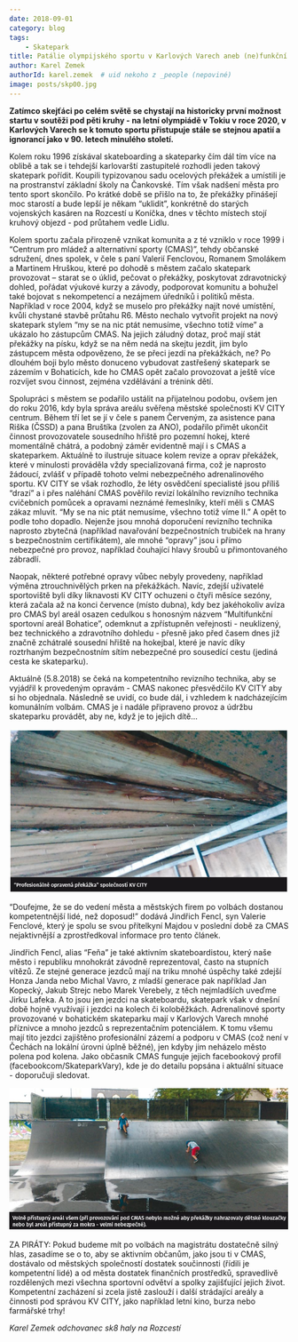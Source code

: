 ```yaml
---
date: 2018-09-01
category: blog
tags:
    - Skatepark    
title: Patálie olympijského sportu v Karlových Varech aneb (ne)funkční KV City Centrum
author: Karel Zemek
authorId: karel.zemek  # uid nekoho z _people (nepoviné)
image: posts/skp00.jpg
---
```

**Zatímco skejťáci po celém světě se chystají na historicky první možnost startu v soutěži pod pěti kruhy - na letní olympiádě v Tokiu v roce 2020, v Karlových Varech se k tomuto sportu přistupuje stále se stejnou apatií a ignorancí jako v 90. letech minulého století.**

Kolem roku 1996 získával skateboarding a skateparky čím dál tím více na oblibě a tak se i tehdejší karlovarští zastupitelé rozhodli jeden takový skatepark pořídit. Koupili typizovanou sadu ocelových překážek a umístili je na prostranství základní školy na Čankovské. Tím však nadšení města pro tento sport skončilo. Po krátké době se přišlo na to, že překážky přinášejí moc starostí a bude lepší je někam “uklidit”, konkrétně do starých vojenských kasáren na Rozcestí u Koníčka, dnes v těchto místech stojí kruhový objezd - pod průtahem vedle Lidlu.

Kolem sportu začala přirozeně vznikat komunita a z té vzniklo v roce 1999 i “Centrum pro mládež a alternativní sporty (CMAS)”, tehdy občanské sdružení, dnes spolek, v čele s paní Valerií Fenclovou, Romanem Smolákem a Martinem Hruškou, které po dohodě s městem začalo skatepark provozovat – starat se o úklid, pečovat o překážky, poskytovat zdravotnický dohled, pořádat výukové kurzy a závody, podporovat komunitu a bohužel také bojovat s nekompetencí a nezájmem úředníků i politiků města. Například v roce 2004, když se muselo pro překážky najít nové umístění, kvůli chystané stavbě průtahu R6. Město nechalo vytvořit projekt na nový skatepark stylem “my se na nic ptát nemusíme, všechno totiž víme” a ukázalo ho zástupcům CMAS. Na jejich záludný dotaz, proč mají stát překážky na písku, když se na něm nedá na skejtu jezdit, jim bylo zástupcem města odpovězeno, že se přeci jezdí na překážkách, ne? Po dlouhém boji bylo město donuceno vybudovat zastřešený skatepark se zázemím v Bohaticích, kde ho CMAS opět začalo provozovat a ještě více rozvíjet svou činnost, zejména vzdělávání a trénink dětí.

Spolupráci s městem se podařilo ustálit na přijatelnou podobu, ovšem jen do roku 2016, kdy byla správa areálu svěřena městské společnosti KV CITY centrum. Během tří let se jí v čele s panem Červeným, za asistence pana Riška (ČSSD) a pana Bruštíka (zvolen za ANO), podařilo přimět ukončit činnost provozovatele sousedního hřiště pro pozemní hokej, které momentálně chátrá, a podobný záměr evidentně mají i s CMAS a skateparkem. Aktuálně to ilustruje situace kolem revize a oprav překážek, které v minulosti prováděla vždy specializovaná firma, což je naprosto žádoucí, zvlášť v případě tohoto velmi nebezpečného adrenalinového sportu. KV CITY se však rozhodlo, že léty osvědčení specialisté jsou příliš “drazí” a i přes naléhání CMAS pověřilo revizí lokálního revizního technika cvičebních pomůcek a opravami neznámé řemeslníky, kteří měli s CMAS zákaz mluvit. “My se na nic ptát nemusíme, všechno totiž víme II.” A opět to podle toho dopadlo. Nejenže jsou mnohá doporučení revizního technika naprosto zbytečná (například navařování bezpečnostních trubiček na hrany s bezpečnostním certifikátem), ale mnohé “opravy” jsou i přímo nebezpečné pro provoz, například čouhající hlavy šroubů u přimontovaného zábradlí.

Naopak, některé potřebné opravy vůbec nebyly provedeny, například výměna ztrouchnivělých prken na překážkách. Navíc, zdejší uživatelé sportoviště byli díky liknavosti KV CITY ochuzeni o čtyři měsíce sezóny, která začala až na konci července (místo dubna), kdy bez jakéhokoliv avíza pro CMAS byl areál osazen cedulkou s honosným názvem “Multifunkční sportovní areál Bohatice”, odemknut a zpřístupněn veřejnosti - neuklizený, bez technického a zdravotního dohledu - přesně jako před časem dnes již značně zchátralé sousední hřiště na hokejbal, které je navíc díky roztrhaným bezpečnostním sítím nebezpečné pro sousedící cestu (jediná cesta ke skateparku).

Aktuálně (5.8.2018) se čeká na kompetentního revizního technika, aby se vyjádřil k provedeným opravám - CMAS nakonec přesvědčilo KV CITY aby si ho objednala. Následně se uvidí, co bude dál, i vzhledem k nadcházejícím komunálním volbám. CMAS je i nadále připraveno provoz a údržbu skateparku provádět, aby ne, když je to jejich dítě…

![](/assets/img/posts/skp01.jpg)

“Doufejme, že se do vedení města a městských firem po volbách dostanou kompetentnější lidé, než doposud!” dodává Jindřich Fencl, syn Valerie Fenclové, který je spolu se svou přítelkyní Majdou v poslední době za CMAS nejaktivnější a zprostředkoval informace pro tento článek.

Jindřich Fencl, alias “Feňa” je také aktivním skateboardistou, který naše město i republiku mnohokrát závodně reprezentoval, často na stupních vítězů. Ze stejné generace jezdců mají na triku mnohé úspěchy také zdejší Honza Janda nebo Michal Vavro, z mladší generace pak například Jan Kopecký, Jakub Strejc nebo Marek Verebely, z těch nejmladších uveďme Jirku Lafeka. A to jsou jen jezdci na skateboardu, skatepark však v dnešní době hojně využívají i jezdci na kolech či koloběžkách. Adrenalinové sporty provozované v bohatickém skateparku mají v Karlových Varech mnohé příznivce a mnoho jezdců s reprezentačním potenciálem. K tomu všemu mají tito jezdci zajištěno profesionální zázemí a podporu v CMAS (což není v Čechách na lokální úrovni úplně běžné), jen kdyby jim neházelo město polena pod kolena. Jako občasník CMAS funguje jejich facebookový profil (facebookcom/SkateparkVary), kde je do detailu popsána i aktuální situace - doporučuji sledovat.

![](/assets/img/posts/skp02.jpg)

ZA PIRÁTY: Pokud budeme mít po volbách na magistrátu dostatečně silný hlas, zasadíme se o to, aby se aktivním občanům, jako jsou ti v CMAS, dostávalo od městských společností dostatek součinnosti (řídili je kompetentní lidé) a od města dostatek finančních prostředků, spravedlivě rozdělených mezi všechna sportovní odvětví a spolky zajišťující jejich život. Kompetentní zacházení si zcela jistě zaslouží i další strádající areály a činnosti pod správou KV CITY, jako například letní kino, burza nebo farmářské trhy!

*Karel Zemek
odchovanec sk8 haly na Rozcestí*
